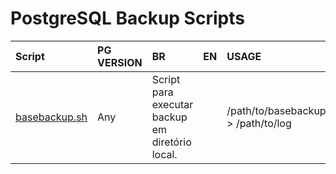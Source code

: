 # PostgreSQL Backup Scripts
|Script|PG VERSION|BR|EN|USAGE|
|:---|:---|:---|:---|:---|
|[basebackup.sh](Postgresql/Backups/basebackup.sh)|Any|Script para executar backup em diretório local.| |/path/to/basebackup.sh > /path/to/log|
